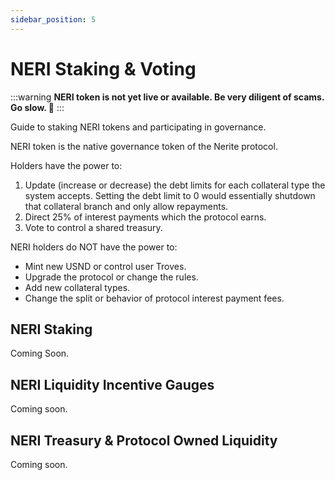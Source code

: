 ```yaml
---
sidebar_position: 5
---
```


# NERI Staking & Voting

:::warning
**NERI token is not yet live or available. Be very diligent of scams. Go slow. 🐌** 
:::

Guide to staking NERI tokens and participating in governance.

NERI token is the native governance token of the Nerite protocol. 

Holders have the power to:
1. Update (increase or decrease) the debt limits for each collateral type the system accepts. Setting the debt limit to 0 would essentially shutdown that collateral branch and only allow repayments.
2. Direct 25% of interest payments which the protocol earns.
3. Vote to control a shared treasury.


NERI holders do NOT have the power to:
- Mint new USND or control user Troves.
- Upgrade the protocol or change the rules.
- Add new collateral types.
- Change the split or behavior of protocol interest payment fees.

## NERI Staking
Coming Soon.

## NERI Liquidity Incentive Gauges
Coming soon.

## NERI Treasury & Protocol Owned Liquidity
Coming soon.
